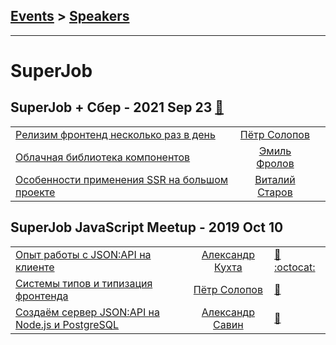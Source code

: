 ## [Events](../README.md) > [Speakers](../speakers.md)
---

# SuperJob

## SuperJob + Сбер - 2021 Sep 23 [:movie_camera:](https://www.youtube.com/watch?v=LlcEyX6BWD4)
| | | |
| --- | :---: | --- |
| [Релизим фронтенд несколько раз в день](https://www.youtube.com/watch?v=LlcEyX6BWD4)  |  [Пётр Солопов](../../speakers/Пётр%20Солопов.md)  |    |
| [Облачная библиотека компонентов](https://www.youtube.com/watch?v=LlcEyX6BWD4)  |  [Эмиль Фролов](../../speakers/Эмиль%20Фролов.md)  |    |
| [Особенности применения SSR на большом проекте](https://www.youtube.com/watch?v=LlcEyX6BWD4)  |  [Виталий Старов](../../speakers/Виталий%20Старов.md)  |    |
## SuperJob JavaScript Meetup - 2019 Oct 10 
| | | |
| --- | :---: | --- |
| [Опыт работы с JSON:API на клиенте](https://youtu.be/rAik5tJta78)  |  [Александр Кухта](../../speakers/Александр%20Кухта.md)  | [:notebook:](http://thers.io/talks/json-api-presentation/#/) [:octocat:](https://kgtjo.csb.app/)  |
| [Системы типов и типизация фронтенда](https://youtu.be/R03nQDKzLGo)  |  [Пётр Солопов](../../speakers/Пётр%20Солопов.md)  | [:notebook:](https://petersolopov.github.io/talks/2019.10.10-superjob-meetup/#/)   |
| [Создаём сервер JSON:API на Node.js и PostgreSQL](https://youtu.be/c2Cdt9ojCiU)  |  [Александр Савин](../../speakers/Александр%20Савин.md)  | [:notebook:](https://drive.google.com/file/d/1MfOdjWs5nAm0IqdYEo2B_GnJpfxVXTTP/view)   |
